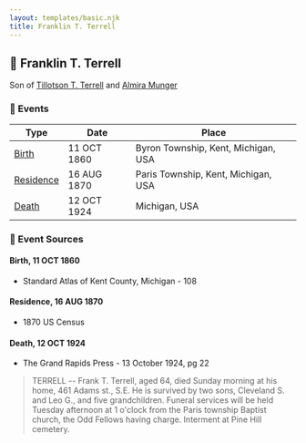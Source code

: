 ```yaml
---
layout: templates/basic.njk
title: Franklin T. Terrell
---
```

## 🔵 Franklin T. Terrell

Son of [Tillotson T. Terrell](/people/5/59687792) and [Almira Munger](/people/3/36419408)

### 📆 Events

Type | Date | Place
------ | ------ | ------
[Birth](#event-a2f7b7f7-ecf1-4d36-b29f-ffabe5f4eb2d) | 11 OCT 1860 | Byron Township, Kent, Michigan, USA
[Residence](#event-e75c69a0-6d50-47ec-af9d-d196f9541c7b) | 16 AUG 1870 | Paris Township, Kent, Michigan, USA
[Death](#event-188d5f83-a16d-44ac-baf8-a45158f5cdaf) | 12 OCT 1924 | Michigan, USA

### 📰 Event Sources

#### <a id="event-a2f7b7f7-ecf1-4d36-b29f-ffabe5f4eb2d"></a> Birth, 11 OCT 1860
* Standard Atlas of Kent County, Michigan  - 108

#### <a id="event-e75c69a0-6d50-47ec-af9d-d196f9541c7b"></a> Residence, 16 AUG 1870
* 1870 US Census

#### <a id="event-188d5f83-a16d-44ac-baf8-a45158f5cdaf"></a> Death, 12 OCT 1924
* The Grand Rapids Press  - 13 October 1924, pg 22
>   
  > TERRELL -- Frank T. Terrell, aged 64, died Sunday morning at his home, 461 Adams st., S.E. He is survived by two sons, Cleveland S. and Leo G., and five grandchildren. Funeral services will be held Tuesday afternoon at 1 o'clock from the Paris township Baptist church, the Odd Fellows having charge. Interment at Pine Hill cemetery.